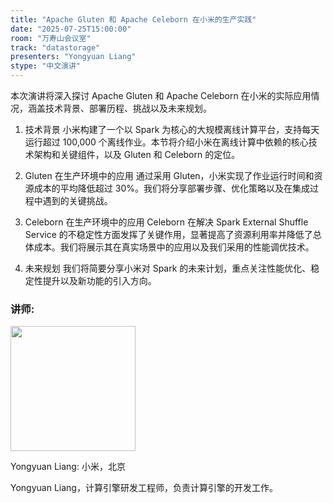 ```yaml
---
title: "Apache Gluten 和 Apache Celeborn 在小米的生产实践"
date: "2025-07-25T15:00:00"
room: "万寿山会议室"
track: "datastorage"
presenters: "Yongyuan Liang"
stype: "中文演讲"
---
```


本次演讲将深入探讨 Apache Gluten 和 Apache Celeborn 在小米的实际应用情况，涵盖技术背景、部署历程、挑战以及未来规划。

1. 技术背景
小米构建了一个以 Spark 为核心的大规模离线计算平台，支持每天运行超过 100,000 个离线作业。本节将介绍小米在离线计算中依赖的核心技术架构和关键组件，以及 Gluten 和 Celeborn 的定位。

2. Gluten 在生产环境中的应用
通过采用 Gluten，小米实现了作业运行时间和资源成本的平均降低超过 30%。我们将分享部署步骤、优化策略以及在集成过程中遇到的关键挑战。

3. Celeborn 在生产环境中的应用
Celeborn 在解决 Spark External Shuffle Service 的不稳定性方面发挥了关键作用，显著提高了资源利用率并降低了总体成本。我们将展示其在真实场景中的应用以及我们采用的性能调优技术。

4. 未来规划
我们将简要分享小米对 Spark 的未来计划，重点关注性能优化、稳定性提升以及新功能的引入方向。

### 讲师:

<img src="https://sessionize.com/image/791b-400o400o1-MfKwkHsY6VSRSHfZmGQa7o.jpg" width="200" /><br/>

Yongyuan Liang: 小米，北京

Yongyuan Liang，计算引擎研发工程师，负责计算引擎的开发工作。